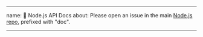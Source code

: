 
---
name: 📗 Node.js API Docs
about: Please open an issue in the main [Node.js repo](https://github.com/nodejs/node/issues/), prefixed with "doc".

---
<!--
For issues regarding the Node.js API docs, please head over to:
https://github.com/nodejs/node/issues/ (prefix your issue name with "doc")
-->
